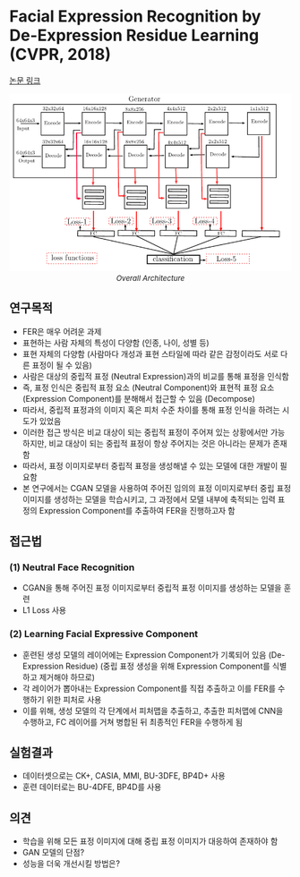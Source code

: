 # Facial Expression Recognition by De-Expression Residue Learning  (CVPR, 2018)

[논문 링크](https://openaccess.thecvf.com/content_cvpr_2018/html/Yang_Facial_Expression_Recognition_CVPR_2018_paper.html)

<p align="center">
    <img width="600" alt='fig1' src="./img/12_01_01.png?raw=true"></br>
    <em><font size=2>Overall Architecture</font></em>
</p>

## 연구목적
- FER은 매우 어려운 과제 
- 표현하는 사람 자체의 특성이 다양함 (인종, 나이, 성별 등) 
- 표현 자체의 다양함 (사람마다 개성과 표현 스타일에 따라 같은 감정이라도 서로 다른 표정이 될 수 있음) 
- 사람은 대상의 중립적 표정 (Neutral Expression)과의 비교를 통해 표정을 인식함 
- 즉, 표정 인식은 중립적 표정 요소 (Neutral Component)와 표현적 표정 요소 (Expression Component)를 분해해서 접근할 수 있음 (Decompose) 
- 따라서, 중립적 표정과의 이미지 혹은 피처 수준 차이를 통해 표정 인식을 하려는 시도가 있었음 
- 이러한 접근 방식은 비교 대상이 되는 중립적 표정이 주어져 있는 상황에서만 가능하지만, 비교 대상이 되는 중립적 표정이 항상 주어지는 것은 아니라는 문제가 존재함 
- 따라서, 표정 이미지로부터 중립적 표정을 생성해낼 수 있는 모델에 대한 개발이 필요함 
- 본 연구에서는 CGAN 모델을 사용하여 주어진 임의의 표정 이미지로부터 중립 표정 이미지를 생성하는 모델을 학습시키고, 그 과정에서 모델 내부에 축적되는 입력 표정의 Expression Component를 추출하여 FER을 진행하고자 함 

## 접근법
### (1) Neutral Face Recognition 
- CGAN을 통해 주어진 표정 이미지로부터 중립적 표정 이미지를 생성하는 모델을 훈련 
- L1 Loss 사용 
### (2) Learning Facial Expressive Component 
- 훈련된 생성 모델의 레이어에는 Expression Component가 기록되어 있음 (De-Expression Residue)
(중립 표정 생성을 위해 Expression Component를 식별하고 제거해야 하므로) 
- 각 레이어가 뽑아내는 Expression Component를 직접 추출하고 이를 FER를 수행하기 위한 피처로 사용 
- 이를 위해, 생성 모델의 각 단계에서 피처맵을 추출하고, 추출한 피처맵에 CNN을 수행하고, FC 레이어를 거쳐 병합된 뒤 최종적인 FER을 수행하게 됨 

## 실험결과
- 데이터셋으로는 CK+, CASIA, MMI, BU-3DFE, BP4D+ 사용 
- 훈련 데이터로는 BU-4DFE, BP4D를 사용 

## 의견
- 학습을 위해 모든 표정 이미지에 대해 중립 표정 이미지가 대응하여 존재하야 함 
- GAN 모델의 단점? 
- 성능을 더욱 개선시킬 방법은? 